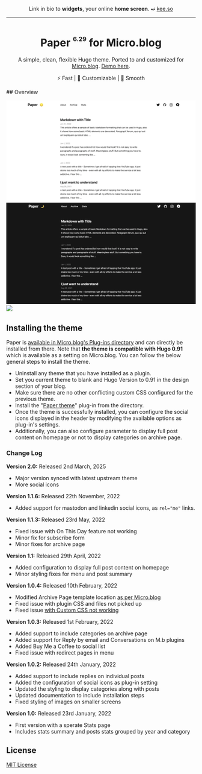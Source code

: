 <div align="center">

Link in bio to **widgets**,
your online **home screen**. ➫ [kee.so](https://kee.so/)

</div>

---

<div align="center">
<h1>Paper <sup><sup><sub>6.29</sub></sup></sup> for Micro.blog</h1>

A simple, clean, flexible Hugo theme. Ported to and customized for [Micro.blog](https://micro.blog). [Demo here](https://mb.amitgawande.com).

⚡️ Fast | 👒 Customizable | 🫙 Smooth

</div>
## Overview

![](https://raw.githubusercontent.com/am1t/microdotblog-paper/master/images/screenshot.png)
![](https://raw.githubusercontent.com/am1t/microdotblog-paper/master/images/screenshot_dark.png)
![](https://raw.githubusercontent.com/am1t/microdotblog-paper/master/images/screenshot_mobile.png)

## Installing the theme

Paper is [available in Micro.blog's Plug-ins directory](https://micro.blog/account/plugins/view/43) and can directly be installed from there. Note that **the theme is compatible with Hugo 0.91** which is available as a setting on Micro.blog. You can follow the below general steps to install the theme. 

- Uninstall any theme that you have installed as a plugin. 
- Set you current theme to blank and Hugo Version to 0.91 in the design section of your blog. 
- Make sure there are no other conflicting custom CSS configured for the previous theme. 
- Install the "[Paper theme](https://micro.blog/account/plugins/view/43)" plug-in from the directory. 
- Once the theme is successfully installed, you can configure the social icons displayed in the header by modifying the available options as plug-in's settings.
- Additionally, you can also configure parameter to display full post content on homepage or not to display categories on archive page.

### Change Log

**Version 2.0:** Released 2nd March, 2025
- Major version synced with latest upstream theme
- More social icons

**Version 1.1.6:** Released 22th November, 2022
- Added support for mastodon and linkedin social icons, as `rel="me"` links.

**Version 1.1.3:** Released 23rd May, 2022
- Fixed issue with On This Day feature not working
- Minor fix for subscribe form 
- Minor fixes for archive page

**Version 1.1:** Released 29th April, 2022
- Added configuration to display full post content on homepage
- Minor styling fixes for menu and post summary

**Version 1.0.4:** Released 10th February, 2022
- Modified Archive Page template location [as per Micro.blog](https://micro.blog/manton/12448449) 
- Fixed issue with plugin CSS and files not picked up
- Fixed issue [with Custom CSS not working](https://micro.blog/Mtt/12470314)

**Version 1.0.3:** Released 1st February, 2022
- Added support to include categories on archive page
- Added support for Reply by email and Conversations on M.b plugins
- Added Buy Me a Coffee to social list 
- Fixed issue with redirect pages in menu

**Version 1.0.2:** Released 24th January, 2022
- Added support to include replies on individual posts
- Added the configuration of social icons as plug-in setting
- Updated the styling to display categories along with posts
- Updated documentation to include installation steps
- Fixed styling of images on smaller screens

**Version 1.0:** Released 23rd January, 2022
- First version with a sperate Stats page
- Includes stats summary and posts stats grouped by year and category

## License

[MIT License](https://github.com/nanxiaobei/hugo-paper/blob/master/LICENSE)
